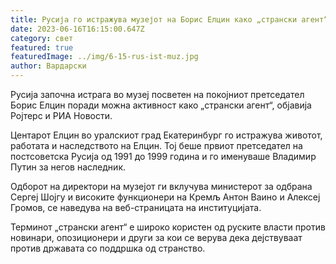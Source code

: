 ```yaml
---
title: Русија го истражува музејот на Борис Елцин како „странски агент“
date: 2023-06-16T16:15:00.647Z
category: свет
featured: true
featuredImage: ../img/6-15-rus-ist-muz.jpg
author: Вардарски
---
```

Русија започна истрага во музеј посветен на покојниот претседател Борис Елцин поради можна активност како „странски агент“, објавија Ројтерс и РИА Новости.

Центарот Елцин во уралскиот град Екатеринбург го истражува животот, работата и наследството на Елцин. Тој беше првиот претседател на постсоветска Русија од 1991 до 1999 година и го именуваше Владимир Путин за негов наследник.

Одборот на директори на музејот ги вклучува министерот за одбрана Сергеј Шојгу и високите функционери на Кремљ Антон Ваино и Алексеј Громов, се наведува на веб-страницата на институцијата.

Терминот „странски агент“ е широко користен од руските власти против новинари, опозиционери и други за кои се верува дека дејствуваат против државата со поддршка од странство.